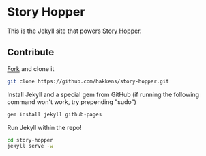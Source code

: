 # Story Hopper

This is the Jekyll site that powers [Story Hopper](http://story-hopper.com).

## Contribute

[Fork](https://help.github.com/articles/fork-a-repo/) and clone it

```bash
git clone https://github.com/hakkens/story-hopper.git
```

Install Jekyll and a special gem from GitHub (if running the following command won't work, try prepending "sudo")

```bash
gem install jekyll github-pages
```

Run Jekyll within the repo!

```bash
cd story-hopper
jekyll serve -w
```
